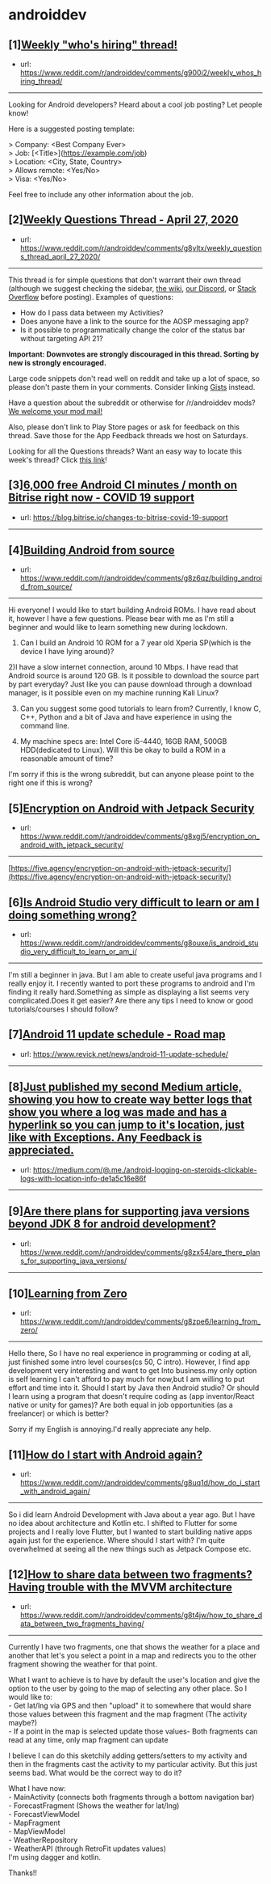 # androiddev
## [1][Weekly "who's hiring" thread!](https://www.reddit.com/r/androiddev/comments/g900i2/weekly_whos_hiring_thread/)
- url: https://www.reddit.com/r/androiddev/comments/g900i2/weekly_whos_hiring_thread/
---
Looking for Android developers? Heard about a cool job posting? Let people know!

Here is a suggested posting template:

&gt; Company: &lt;Best Company Ever&gt;  
&gt; Job: [&lt;Title&gt;]\(https://example.com/job)  
&gt; Location: &lt;City, State, Country&gt;  
&gt; Allows remote: &lt;Yes/No&gt;  
&gt; Visa: &lt;Yes/No&gt;  

Feel free to include any other information about the job.
## [2][Weekly Questions Thread - April 27, 2020](https://www.reddit.com/r/androiddev/comments/g8yltx/weekly_questions_thread_april_27_2020/)
- url: https://www.reddit.com/r/androiddev/comments/g8yltx/weekly_questions_thread_april_27_2020/
---
This thread is for simple questions that don't warrant their own thread (although we suggest checking the sidebar, [the wiki](http://www.reddit.com/r/androiddev/wiki/), [our Discord](https://discord.gg/D2cNrqX), or [Stack Overflow](http://stackoverflow.com) before posting). Examples of questions:

* How do I pass data between my Activities?
* Does anyone have a link to the source for the AOSP messaging app?
* Is it possible to programmatically change the color of the status bar without targeting API 21?

**Important: Downvotes are strongly discouraged in this thread. Sorting by new is strongly encouraged.**

Large code snippets don't read well on reddit and take up a lot of space, so please don't paste them in your comments. Consider linking [Gists](https://gist.github.com) instead.

Have a question about the subreddit or otherwise for /r/androiddev mods? [We welcome your mod mail!](http://www.reddit.com/message/compose?to=%2Fr%2Fandroiddev)

Also, please don't link to Play Store pages or ask for feedback on this thread. Save those for the App Feedback threads we host on Saturdays.

Looking for all the Questions threads? Want an easy way to locate this week's thread? Click [this link](https://www.reddit.com/r/androiddev/search?q=title%3A%22questions+thread%22+author%3A%22AutoModerator%22&amp;restrict_sr=on&amp;sort=new&amp;t=all)!
## [3][6,000 free Android CI minutes / month on Bitrise right now - COVID 19 support](https://www.reddit.com/r/androiddev/comments/g8vt8f/6000_free_android_ci_minutes_month_on_bitrise/)
- url: https://blog.bitrise.io/changes-to-bitrise-covid-19-support
---

## [4][Building Android from source](https://www.reddit.com/r/androiddev/comments/g8z6qz/building_android_from_source/)
- url: https://www.reddit.com/r/androiddev/comments/g8z6qz/building_android_from_source/
---
Hi everyone!
I would like to start building Android ROMs. I have read about it, however I have a few questions. Please bear with me as I'm still a beginner and would like to learn something new during lockdown.

1) Can I build an Android 10 ROM for a 7 year old Xperia SP(which is the device I have lying around)?

2)I have a slow internet connection, around 10 Mbps. I have read that Android source is around 120 GB. Is it possible to download the source part by part everyday? Just like you can pause download through a download manager, is it possible even on my machine running Kali Linux?

3) Can you suggest some good tutorials to learn from? Currently, I know C, C++, Python and a bit of Java and have experience in using the command line.

4) My machine specs are: Intel Core i5-4440, 16GB RAM, 500GB HDD(dedicated to Linux). Will this be okay to build a ROM in a reasonable amount of time?

I'm sorry if this is the wrong subreddit, but can anyone please point to the right one if this is wrong?
## [5][Encryption on Android with Jetpack Security](https://www.reddit.com/r/androiddev/comments/g8xgj5/encryption_on_android_with_jetpack_security/)
- url: https://www.reddit.com/r/androiddev/comments/g8xgj5/encryption_on_android_with_jetpack_security/
---
[https://five.agency/encryption-on-android-with-jetpack-security/](https://five.agency/encryption-on-android-with-jetpack-security/)
## [6][Is Android Studio very difficult to learn or am I doing something wrong?](https://www.reddit.com/r/androiddev/comments/g8ouxe/is_android_studio_very_difficult_to_learn_or_am_i/)
- url: https://www.reddit.com/r/androiddev/comments/g8ouxe/is_android_studio_very_difficult_to_learn_or_am_i/
---
I'm still a beginner in java. But I am able to create useful java programs and I really enjoy it. I recently wanted to port these programs to android and I'm finding it really hard.Something as simple as displaying a list seems very complicated.Does it get easier? Are there any tips I need to know or good tutorials/courses I should follow?
## [7][Android 11 update schedule - Road map](https://www.reddit.com/r/androiddev/comments/g90iqa/android_11_update_schedule_road_map/)
- url: https://www.revick.net/news/android-11-update-schedule/
---

## [8][Just published my second Medium article, showing you how to create way better logs that show you where a log was made and has a hyperlink so you can jump to it's location, just like with Exceptions. Any Feedback is appreciated.](https://www.reddit.com/r/androiddev/comments/g8bo9k/just_published_my_second_medium_article_showing/)
- url: https://medium.com/@.me./android-logging-on-steroids-clickable-logs-with-location-info-de1a5c16e86f
---

## [9][Are there plans for supporting java versions beyond JDK 8 for android development?](https://www.reddit.com/r/androiddev/comments/g8zx54/are_there_plans_for_supporting_java_versions/)
- url: https://www.reddit.com/r/androiddev/comments/g8zx54/are_there_plans_for_supporting_java_versions/
---

## [10][Learning from Zero](https://www.reddit.com/r/androiddev/comments/g8zpe6/learning_from_zero/)
- url: https://www.reddit.com/r/androiddev/comments/g8zpe6/learning_from_zero/
---
Hello there, 
So I have no real experience in programming or coding at all, just finished some intro level courses(cs 50, C intro).
However, I find app development very interesting and want to get Into business.my only option is self learning I can't afford to pay much for now,but I am willing to put effort and time into it.
Should I start by Java then Android studio? Or should I learn using a program that doesn't require coding as (app inventor/React native or unity for games)?
Are both equal in job opportunities (as a freelancer) or which is better?

Sorry if my English is annoying.I'd really appreciate any help.
## [11][How do I start with Android again?](https://www.reddit.com/r/androiddev/comments/g8uq1d/how_do_i_start_with_android_again/)
- url: https://www.reddit.com/r/androiddev/comments/g8uq1d/how_do_i_start_with_android_again/
---
So i did learn Android Development with Java about a year ago. But I have no idea about architecture and Kotlin etc. I shifted to Flutter for some projects and I really love Flutter, but I wanted to start building native apps again just for the experience. Where should I start with? I'm quite overwhelmed at seeing all the new things such as Jetpack Compose etc.
## [12][How to share data between two fragments? Having trouble with the MVVM architecture](https://www.reddit.com/r/androiddev/comments/g8t4jw/how_to_share_data_between_two_fragments_having/)
- url: https://www.reddit.com/r/androiddev/comments/g8t4jw/how_to_share_data_between_two_fragments_having/
---
Currently I have two fragments, one that shows the weather for a place and another that let's you select a point in a map and redirects you to the other fragment showing the weather for that point.

What I want to achieve is to have by default the user's location and give the option to the user by going to the map of selecting any other place. So I would like to:  
\- Get lat/lng via GPS and then "upload" it to somewhere that would share those values between this fragment and the map fragment (The activity maybe?)  
\- If a point in the map is selected update those values- Both fragments can read at any time, only map fragment can update

I believe I can do this sketchily adding getters/setters to my activity and then in the fragments cast the activity to my particular activity. But this just seems bad. What would be the correct way to do it?

What I have now:  
\- MainActivity (connects both fragments through a bottom navigation bar)  
\- ForecastFragment (Shows the weather for lat/lng)  
\- ForecastViewModel  
\- MapFragment  
\- MapViewModel  
\- WeatherRepository  
\- WeatherAPI (through RetroFit updates values)  
I'm using dagger and kotlin.

Thanks!!
